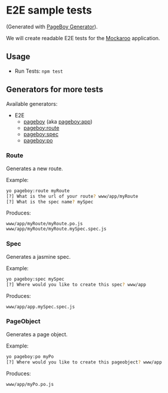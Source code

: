 # E2E sample tests

(Generated with [PageBoy Generator](https://github.com/mranosa/generator-pageboy)).

We will create readable E2E tests for the [Mockaroo](https://www.mockaroo.com/) application.

## Usage

- Run Tests: `npm test`

## Generators for more tests

Available generators:

* E2E
    - [pageboy](#app) (aka [pageboy:app](#app))
    - [pageboy:route](#route)
    - [pageboy:spec](#spec)
    - [pageboy:po](#pageobject)

### Route
Generates a new route.

Example:
```bash
yo pageboy:route myRoute
[?] What is the url of your route? www/app/myRoute
[?] What is the spec name? mySpec
```

Produces:

    www/app/myRoute/myRoute.po.js
    www/app/myRoute/myRoute.mySpec.spec.js

### Spec
Generates a jasmine spec.

Example:
```bash
yo pageboy:spec mySpec
[?] Where would you like to create this spec? www/app
```

Produces:

    www/app/app.mySpec.spec.js

### PageObject
Generates a page object.

Example:
```bash
yo pageboy:po myPo
[?] Where would you like to create this pageobject? www/app
```

Produces:

    www/app/myPo.po.js
